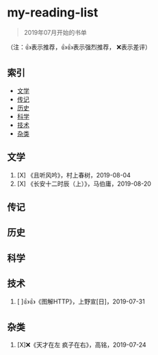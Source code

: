 # my-reading-list

>2019年07月开始的书单


（注：👍表示推荐，👍👍表示强烈推荐， ❌表示差评）

## 索引

- [文学](#文学)
- [传记](#传记)
- [历史](#历史)
- [科学](#科学)
- [技术](#技术)
- [杂类](#杂类)

## 文学


1. [X] 《且听风吟》，村上春树，2019-08-04
1. [X] 《长安十二时辰（上）》，马伯庸，2019-08-20

## 传记


## 历史

## 科学

## 技术

1. [ ]👍👍《图解HTTP》，上野宣[日]，2019-07-31

## 杂类

1. [X]❌《天才在左 疯子在右》，高铭，2019-07-24

